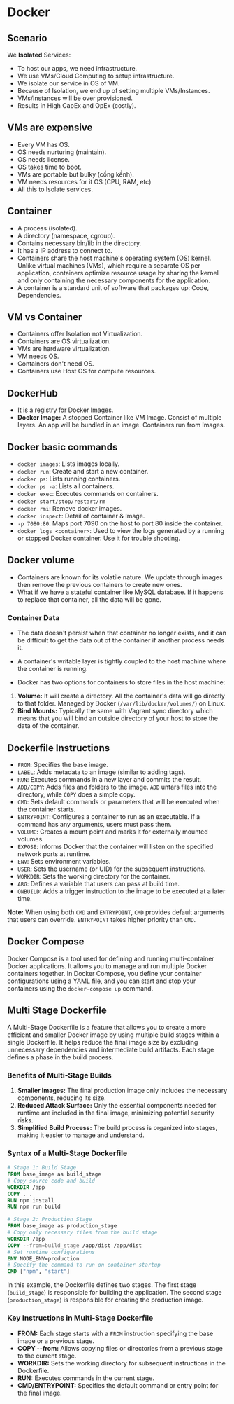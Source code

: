 # Docker

## Scenario
We **Isolated** Services:
- To host our apps, we need infrastructure.
- We use VMs/Cloud Computing to setup infrastructure.
- We isolate our service in OS of VM.
- Because of Isolation, we end up of setting multiple VMs/Instances.
- VMs/Instances will be over provisioned.
- Results in High CapEx and OpEx (costly).

## VMs are expensive
- Every VM has OS.
- OS needs nurturing (maintain).
- OS needs license.
- OS takes time to boot.
- VMs are portable but bulky (cồng kềnh).
- VM needs resources for it OS (CPU, RAM, etc)
- All this to Isolate services.

## Container
- A process (isolated).
- A directory (namespace, cgroup).
- Contains necessary bin/lib in the directory.
- It has a IP address to connect to.
- Containers share the host machine's operating system (OS) kernel. Unlike virtual machines (VMs), which require a separate OS per application, containers optimize resource usage by sharing the kernel and only containing the necessary components for the application.
- A container is a standard unit of software that packages up: Code, Dependencies.

## VM vs Container
- Containers offer Isolation not Virtualization.
- Containers are OS virtualization.
- VMs are hardware virtualization.
- VM needs OS.
- Containers don't need OS.
- Containers use Host OS for compute resources.

## DockerHub
- It is a registry for Docker Images.
- **Docker Image:** A stopped Container like VM Image. Consist of multiple layers. An app will be bundled in an image. Containers run from Images.

## Docker basic commands
- `docker images`: Lists images locally.
- `docker run`: Create and start a new container.
- `docker ps`: Lists running containers.
- `docker ps -a`: Lists all containers.
- `docker exec`: Executes commands on containers.
- `docker start/stop/restart/rm`
- `docker rmi`: Remove docker images.
- `docker inspect`: Detail of container & Image.
- `-p 7080:80`: Maps port 7090 on the host to port 80 inside the container.
- `docker logs <container>`: Used to view the logs generated by a running or stopped Docker container. Use it for trouble shooting.

## Docker volume
- Containers are known for its volatile nature. We update through images then remove the previous containers to create new ones.
- What if we have a stateful container like MySQL database. If it happens to replace that container, all the data will be gone.

### Container Data
- The data doesn't persist when that container no longer exists, and it can be difficult to get the data out of the container if another process needs it.
- A container's writable layer is tightly coupled to the host machine where the container is running.

- Docker has two options for containers to store files in the host machine:
1. **Volume:** It will create a directory. All the container's data will go directly to that folder. Managed by Docker (`/var/lib/docker/volumes/`) on Linux.
2. **Bind Mounts:** Typically the same with Vagrant sync directory which means that you will bind an outside directory of your host to store the data of the container.

## Dockerfile Instructions

- `FROM`: Specifies the base image.
- `LABEL`: Adds metadata to an image (similar to adding tags).
- `RUN`: Executes commands in a new layer and commits the result.
- `ADD/COPY`: Adds files and folders to the image. `ADD` untars files into the directory, while `COPY` does a simple copy.
- `CMD`: Sets default commands or parameters that will be executed when the container starts.
- `ENTRYPOINT`: Configures a container to run as an executable. If a command has any arguments, users must pass them.
- `VOLUME`: Creates a mount point and marks it for externally mounted volumes.
- `EXPOSE`: Informs Docker that the container will listen on the specified network ports at runtime.
- `ENV`: Sets environment variables.
- `USER`: Sets the username (or UID) for the subsequent instructions.
- `WORKDIR`: Sets the working directory for the container.
- `ARG`: Defines a variable that users can pass at build time.
- `ONBUILD`: Adds a trigger instruction to the image to be executed at a later time.

**Note:** When using both `CMD` and `ENTRYPOINT`, `CMD` provides default arguments that users can override. `ENTRYPOINT` takes higher priority than `CMD`.

## Docker Compose

Docker Compose is a tool used for defining and running multi-container Docker applications. It allows you to manage and run multiple Docker containers together. In Docker Compose, you define your container configurations using a YAML file, and you can start and stop your containers using the `docker-compose up` command.

## Multi Stage Dockerfile

A Multi-Stage Dockerfile is a feature that allows you to create a more efficient and smaller Docker image by using multiple build stages within a single Dockerfile. It helps reduce the final image size by excluding unnecessary dependencies and intermediate build artifacts. Each stage defines a phase in the build process.

### Benefits of Multi-Stage Builds

1. **Smaller Images:** The final production image only includes the necessary components, reducing its size.
2. **Reduced Attack Surface:** Only the essential components needed for runtime are included in the final image, minimizing potential security risks.
3. **Simplified Build Process:** The build process is organized into stages, making it easier to manage and understand.

### Syntax of a Multi-Stage Dockerfile

```Dockerfile
# Stage 1: Build Stage
FROM base_image as build_stage
# Copy source code and build
WORKDIR /app
COPY . .
RUN npm install
RUN npm run build

# Stage 2: Production Stage
FROM base_image as production_stage
# Copy only necessary files from the build stage
WORKDIR /app
COPY --from=build_stage /app/dist /app/dist
# Set runtime configurations
ENV NODE_ENV=production
# Specify the command to run on container startup
CMD ["npm", "start"]
```

In this example, the Dockerfile defines two stages. The first stage (`build_stage`) is responsible for building the application. The second stage (`production_stage`) is responsible for creating the production image.

### Key Instructions in Multi-Stage Dockerfile

- **FROM:** Each stage starts with a `FROM` instruction specifying the base image or a previous stage.
- **COPY --from:** Allows copying files or directories from a previous stage to the current stage.
- **WORKDIR:** Sets the working directory for subsequent instructions in the Dockerfile.
- **RUN:** Executes commands in the current stage.
- **CMD/ENTRYPOINT:** Specifies the default command or entry point for the final image.